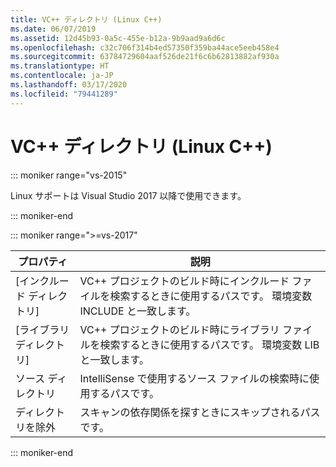 ```yaml
---
title: VC++ ディレクトリ (Linux C++)
ms.date: 06/07/2019
ms.assetid: 12d45b93-0a5c-455e-b12a-9b9aad9a6d6c
ms.openlocfilehash: c32c706f314b4ed57350f359ba44ace5eeb458e4
ms.sourcegitcommit: 63784729604aaf526de21f6c6b62813882af930a
ms.translationtype: HT
ms.contentlocale: ja-JP
ms.lasthandoff: 03/17/2020
ms.locfileid: "79441289"
---
```

# <a name="vc-directories-linux-c"></a>VC++ ディレクトリ (Linux C++)

::: moniker range="vs-2015"

Linux サポートは Visual Studio 2017 以降で使用できます。

::: moniker-end

::: moniker range=">=vs-2017"

| プロパティ | 説明 |
|--|--|
| [インクルード ディレクトリ] | VC++ プロジェクトのビルド時にインクルード ファイルを検索するときに使用するパスです。  環境変数 INCLUDE と一致します。 |
| [ライブラリ ディレクトリ] | VC++ プロジェクトのビルド時にライブラリ ファイルを検索するときに使用するパスです。  環境変数 LIB と一致します。 |
| ソース ディレクトリ | IntelliSense で使用するソース ファイルの検索時に使用するパスです。 |
| ディレクトリを除外 | スキャンの依存関係を探すときにスキップされるパスです。 |

::: moniker-end
